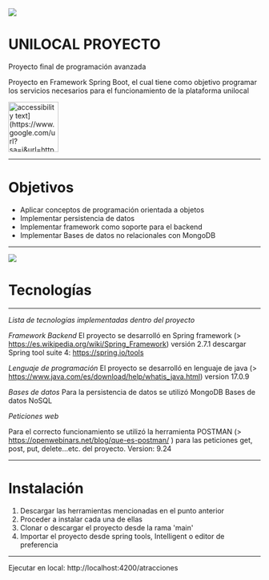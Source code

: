 

<img src="https%3A%2F%2Fen.wikipedia.org%2Fwiki%2FSpring_Boot&psig=AOvVaw0czSy5S3UMsCt0DXdFN49j&ust=1713551026305000&source=images&cd=vfe&opi=89978449&ved=0CBIQjRxqFwoTCLDs4JexzIUDFQAAAAAdAAAAABAE">

# UNILOCAL PROYECTO
Proyecto final de programación avanzada


Proyecto en Framework Spring Boot, el cual tiene como objetivo programar los servicios necesarios para el funcionamiento de la plataforma unilocal


<img src="[https://cdn.computerhoy.com/sites/navi.axelspringer.es/public/media/image/2019/09/10-parques-atracciones-espectaculares-mundo-puedes-visitar_10.jpg" width="100" alt="accessibility text](https://www.google.com/url?sa=i&url=https%3A%2F%2Frootstack.com%2Fes%2Fblog%2Fjava-tips-cinco-consejos-para-desarrollar-con-este-lenguaje-de-programacion&psig=AOvVaw04tuNtSkI1BVDow8Sys2Ak&ust=1713551281613000&source=images&cd=vfe&opi=89978449&ved=0CBIQjRxqFwoTCIjGlI6yzIUDFQAAAAAdAAAAABAE)">

****************************************************************************************************************************************************
# Objetivos

* Aplicar conceptos de programación orientada a objetos
* Implementar persistencia de datos
* Implementar framework como soporte para el backend
* Implementar Bases de datos no relacionales con MongoDB
*****************************************************************************************************************************************************
<img src="https://www.google.com/url?sa=i&url=https%3A%2F%2Fes.m.wikipedia.org%2Fwiki%2FArchivo%3AMongoDB_Logo.svg&psig=AOvVaw1ftSotx6hcybryDypublOc&ust=1713551336745000&source=images&cd=vfe&opi=89978449&ved=0CBIQjRxqFwoTCKiPuaeyzIUDFQAAAAAdAAAAABAE">


# Tecnologías
******************************************************************************************************************************************************
*Lista de tecnologías implementadas dentro del proyecto*

 *Framework Backend*
El proyecto se desarrolló en Spring framework (> https://es.wikipedia.org/wiki/Spring_Framework) versión 2.7.1 descargar Spring tool suite 4: https://spring.io/tools

 *Lenguaje de programación*
El proyecto se desarrolló en lenguaje de java (> https://www.java.com/es/download/help/whatis_java.html)  version 17.0.9

*Bases de datos*
Para la persistencia de datos se utilizó MongoDB Bases de datos NoSQL

*Peticiones web*

Para el correcto funcionamiento se utilizó la herramienta POSTMAN (> https://openwebinars.net/blog/que-es-postman/ ) 
para las peticiones get, post, put, delete...etc. del proyecto. Version: 9.24
****************************************************************************************************************************************************
# Instalación

1. Descargar las herramientas mencionadas en el punto anterior
2. Proceder a instalar cada una de ellas
3. Clonar o descargar el proyecto desde la rama 'main'
4. Importar el proyecto desde spring tools, Intelligent o editor de preferencia

****************************************************************************************************************************************************

Ejecutar en local: http://localhost:4200/atracciones
